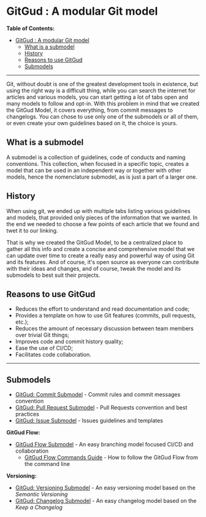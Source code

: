 # GitGud : A modular Git model

**Table of Contents:**

- [GitGud : A modular Git model](#gitgud--a-modular-git-model)
	- [What is a submodel](#what-is-a-submodel)
	- [History](#history)
	- [Reasons to use GitGud](#reasons-to-use-gitgud)
	- [Submodels](#submodels)

----

Git, without doubt is one of the greatest development tools in existence, but using the right way is a difficult thing, while you can search the internet for articles and various models, you can start getting a lot of tabs open and many models to follow and opt-in. With this problem in mind that we created the GitGud Model, it covers everything, from commit messages to changelogs. You can chose to use only one of the submodels or all of them, or even create your own guidelines based on it, the choice is yours.

## What is a submodel

A submodel is a collection of guidelines, code of conducts and naming conventions. This collection, when focused in a specific topic, creates a model that can be used in an independent way or together with other models, hence the nomenclature submodel, as is just a part of a larger one.

## History

When using git, we ended up with multiple tabs listing various guidelines and models, that provided only pieces of the information that we wanted. In the end we needed to choose a few points of each article that we found and twet it to our linking.

That is why we created the GitGud Model, to be a centralized place to gather all this info and create a concise and comprehensive model that we can update over time to create a really easy and powerful way of using Git and its features. And of course, it's open source as everyone can contribute with their ideas and changes, and of course, tweak the model and its submodels to best suit their projects.

## Reasons to use GitGud

- Reduces the effort to understand and read documentation and code;
- Provides a template on how to use Git features (commits, pull requests, etc.);
- Reduces the amount of necessary discussion between team members over trivial Git things;
- Improves code and commit history quality;
- Ease the use of CI/CD;
- Facilitates code collaboration.

----

## Submodels

- [GitGud: Commit Submodel](Git/Commit.md) - Commit rules and commit messages convention
- [GitGud: Pull Request Submodel](Git/Pull_Request.md) - Pull Requests convention and best practices
- [GitGud: Issue Submodel](Git/Issue.md) - Issues guidelines and templates

**GitGud Flow:**

- [GitGud Flow Submodel](Flow/GitGud_Flow.md) - An easy branching model focused CI/CD and collaboration
  - [GitGud Flow Commands Guide](Flow/GitGud_Flow_HowTo.md) - How to follow the GitGud Flow from the command line

**Versioning:**

- [GitGud: Versioning Submodel](Versioning/Versioning_Guide.md) - An easy versioning model based on the *Semantic Versioning*
- [GitGud: Changelog Submodel](Versioning/Changelog_Model.md) - An easy changelog model based on the *Keep a Changelog*
